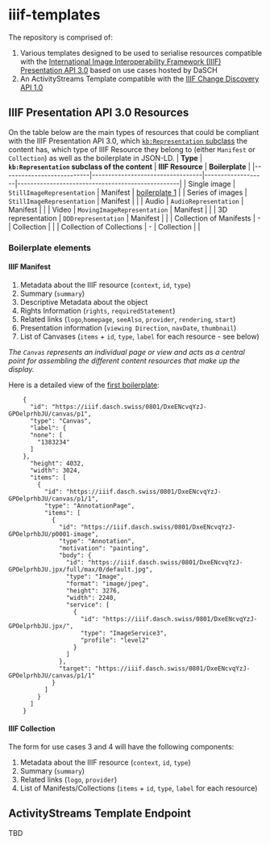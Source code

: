 # iiif-templates
The repository is comprised of:
1. Various templates designed to be used to serialise resources compatible with the [International Image Interoperability Framework (IIIF) Presentation API 3.0](https://iiif.io/api/presentation/3.0/) based on use cases hosted by DaSCH
2. An ActivityStreams Template compatible with the [IIIF Change Discovery API 1.0](https://iiif.io/api/discovery/1.0/)

## IIIF Presentation API 3.0 Resources 
On the table below are the main types of resources that could be compliant with the IIIF Presentation API 3.0, which [`kb:Representation` subclass](https://docs-api.dasch.swiss/02-knora-ontologies/knora-base/#representations) the content has, which type of IIIF Resource they belong to (either `Manifest` or `Collection`) as well as the boilerplate in JSON-LD.
| **Type**                  | **`kb:Representation` subclass of the content** | **IIIF Resource** | **Boilerplate**                                     |
|---------------------------|----------------------------------|-------------------|--------------------------------------------------|
| Single image              | `StillImageRepresentation`       | Manifest          | [boilerplate 1](boilerplates/boilerplate01.json) |
| Series of images          | `StillImageRepresentation`       | Manifest          |                                                  |
| Audio                     | `AudioRepresentation`            | Manifest          |                                                  |
| Video                     | `MovingImageRepresentation`      | Manifest          |                                                  |
| 3D representation         | `DDDrepresentation`              | Manifest          |                                                  |
| Collection of Manifests   | -                                | Collection        |                                                  |
| Collection of Collections | -                                | Collection        |                                                  |

### Boilerplate elements

#### IIIF Manifest

1. Metadata about the IIIF resource (`context`, `id`, `type`)
2. Summary (`summary`)
3. Descriptive Metadata about the object
4. Rights Information (`rights`, `requiredStatement`)
5. Related links (`logo`,`homepage`, `seeAlso`, `provider`, `rendering`, `start`)
6. Presentation information (`viewing Direction`, `navDate`, `thumbnail`)
7. List of Canvases (`items` + `id`, `type`, `label` for each resource - see below)

_The `Canvas` represents an individual page or view and acts as a central point for assembling the different content resources that make up the display._

Here is a detailed view of the [first boilerplate](boilerplates/boilerplate01.json#L170):

```
    {
      "id": "https://iiif.dasch.swiss/0801/DxeENcvqYzJ-GPOelprhbJU/canvas/p1",
      "type": "Canvas",
      "label": {
      "none": [
        "1383234"
      ]
    },
      "height": 4032,
      "width": 3024,
      "items": [
        {
          "id": "https://iiif.dasch.swiss/0801/DxeENcvqYzJ-GPOelprhbJU/canvas/p1/1",
          "type": "AnnotationPage",
          "items": [
            {
              "id": "https://iiif.dasch.swiss/0801/DxeENcvqYzJ-GPOelprhbJU/p0001-image",
              "type": "Annotation",
              "motivation": "painting",
              "body": {
                "id": "https://iiif.dasch.swiss/0801/DxeENcvqYzJ-GPOelprhbJU.jpx/full/max/0/default.jpg",
                "type": "Image",
                "format": "image/jpeg",
                "height": 3276,
                "width": 2240,
                "service": [
                  {
                    "id": "https://iiif.dasch.swiss/0801/DxeENcvqYzJ-GPOelprhbJU.jpx/",
                    "type": "ImageService3",
                    "profile": "level2"
                  }
                ]
              },
              "target": "https://iiif.dasch.swiss/0801/DxeENcvqYzJ-GPOelprhbJU/canvas/p1/1"
            }
          ]
        }
      ]
    }
```

#### IIIF Collection
The form for use cases 3 and 4 will have the following components:

1. Metadata about the IIIF resource (`context`, `id`, `type`)
2. Summary (`summary`)
3. Related links (`logo`, `provider`)
4. List of Manifests/Collections (`items` + `id`, `type`, `label` for each resource)


## ActivityStreams Template Endpoint
TBD
